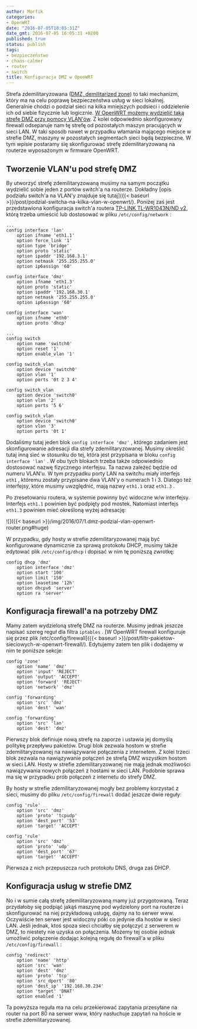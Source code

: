 ```yaml
---
author: Morfik
categories:
- OpenWRT
date: "2016-07-05T18:05:31Z"
date_gmt: 2016-07-05 16:05:31 +0200
published: true
status: publish
tags:
- bezpieczeństwo
- chaos-calmer
- router
- switch
title: Konfiguracja DMZ w OpenWRT
---
```


Strefa zdemilitaryzowana ([DMZ, demilitarized
zone](https://pl.wikipedia.org/wiki/Strefa_zdemilitaryzowana_\(informatyka\))) to taki mechanizm,
który ma na celu poprawę bezpieczeństwa usług w sieci lokalnej. Generalnie chodzi o podział sieci
na kilka mniejszych podsieci i oddzielenie ich od siebie fizycznie lub logicznie. [W OpenWRT możemy
wydzielić taką strefę DMZ przy pomocy VLAN'ów](https://wiki.openwrt.org/doc/howto/dmz). Z kolei
odpowiednio skonfigurowany firewall odseparuje nam tę strefę od pozostałych maszyn pracujących w
sieci LAN. W taki sposób nawet w przypadku włamania mającego miejsce w strefie DMZ, maszyny w
pozostałych segmentach sieci będą bezpieczne. W tym wpisie postaramy się skonfigurować strefę
zdemilitaryzowaną na routerze wyposażonym w firmware OpenWRT.

<!--more-->
## Tworzenie VLAN'u pod strefę DMZ

By utworzyć strefę zdemilitaryzowaną musimy na samym początku wydzielić sobie jeden z portów
switch'a na routerze. Dokładny [opis podziału switch'a na VLAN'y znajduje się
tutaj]({{< baseurl >}}/post/podzial-switcha-na-kilka-vlan-w-openwrt/). Poniżej zaś jest
przedstawiona konfiguracja switch'a routera [TP-LINK TL-WR1043N/ND
v2](http://www.tp-link.com.pl/products/details/TL-WR1043ND.html), którą trzeba umieścić lub
dostosować w pliku `/etc/config/network` :

    ...
    config interface 'lan'
        option ifname 'eth1.1'
        option force_link '1'
        option type 'bridge'
        option proto 'static'
        option ipaddr '192.168.3.1'
        option netmask '255.255.255.0'
        option ip6assign '60'

    config interface 'dmz'
        option ifname 'eth1.3'
        option proto 'static'
        option ipaddr '192.168.30.1'
        option netmask '255.255.255.0'
        option ip6assign '60'

    config interface 'wan'
        option ifname 'eth0'
        option proto 'dhcp'

    ...
    config switch
        option name 'switch0'
        option reset '1'
        option enable_vlan '1'

    config switch_vlan
        option device 'switch0'
        option vlan '1'
        option ports '0t 2 3 4'

    config switch_vlan
        option device 'switch0'
        option vlan '2'
        option ports '5 6'

    config switch_vlan
        option device 'switch0'
        option vlan '3'
        option ports '0t 1'

Dodaliśmy tutaj jeden blok `config interface 'dmz'` , którego zadaniem jest skonfigurowanie
adresacji dla strefy zdemilitaryzowanej. Musimy określić tutaj inną sieć w stosunku do tej, która
jest przypisana w bloku `config interface 'lan'` . W obu tych blokach trzeba także odpowiednio
dostosować nazwę fizycznego interfejsu. Ta nazwa zależeć będzie od numeru VLAN'u. W tym przypadku
porty LAN na switchu miały interfejs `eth1` , któremu zostały przypisane dwa VLAN'y o numerach 1 i
3. Dlatego też interfejsy, które musimy uwzględnić, mają nazwy `eth1.1` oraz `eth1.3` .

Po zresetowaniu routera, w systemie powinny być widoczne w/w interfejsy. Interfejs `eth1.1` powinien
być podpięty pod mostek. Natomiast interfejs `eth1.3` powinien mieć określoną wyżej adresację:

![]({{< baseurl >}}/img/2016/07/1.dmz-podzial-vlan-openwrt-router.png#huge)

W przypadku, gdy hosty w strefie zdemilitaryzowanej mają być konfigurowane dynamicznie za sprawą
protokołu DHCP, musimy także edytować plik `/etc/config/dhcp` i dopisać w nim tę poniższą zwrotkę:

    config dhcp 'dmz'
        option interface 'dmz'
        option start '100'
        option limit '150'
        option leasetime '12h'
        option dhcpv6 'server'
        option ra 'server'

## Konfiguracja firewall'a na potrzeby DMZ

Mamy zatem wydzieloną strefę DMZ na routerze. Musimy jednak jeszcze napisać szereg reguł dla filtra
`iptables` . [W OpenWRT firewall konfiguruje się przez plik
/etc/config/firewall]({{< baseurl >}}/post/filtr-pakietow-sieciowych-w-openwrt-firewall/).
Edytujemy zatem ten plik i dodajemy w nim te poniższe sekcje:

    config 'zone'
        option 'name' 'dmz'
        option 'input' 'REJECT'
        option 'output' 'ACCEPT'
        option 'forward' 'REJECT'
        option 'network' 'dmz'

    config 'forwarding'
        option 'src' 'dmz'
        option 'dest' 'wan'

    config 'forwarding'
        option 'src' 'lan'
        option 'dest' 'dmz'

Pierwszy blok definiuje nową strefę na zaporze i ustawia jej domyślą politykę przepływu pakietów.
Drugi blok zezwala hostom w strefie zdemilitaryzowanej na nawiązywanie połączenia z internetem. Z
kolei trzeci blok zezwala na nawiązywanie połączeń ze strefą DMZ wszystkim hostom w sieci LAN. Hosty
w strefie zdemilitaryzowanej nie mają jednak możliwości nawiązywania nowych połączeń z hostami w
sieci LAN. Podobnie sprawa ma się w przypadku prób połączeń z internetu do strefy DMZ.

By hosty w strefie zdemilitaryzowanej mogły bez problemy korzystać z sieci, musimy do pliku
`/etc/config/firewall` dodać jeszcze dwie reguły:

    config 'rule'
        option 'src' 'dmz'
        option 'proto' 'tcpudp'
        option 'dest_port' '53'
        option 'target' 'ACCEPT'

    config 'rule'
        option 'src' 'dmz'
        option 'proto' 'udp'
        option 'dest_port' '67'
        option 'target' 'ACCEPT'

Pierwsza z nich przepuszcza ruch protokołu DNS, druga zaś DHCP.

## Konfiguracja usług w strefie DMZ

No i w sumie całą strefę zdemilitaryzowaną mamy już przygotowaną. Teraz przydałoby się podpiąć jakąś
maszynę pod wydzielony port na routerze i skonfigurować na niej przykładową usługę, dajmy na to
serwer www. Oczywiście ten serwer jest widoczny póki co jedynie dla hostów w sieci LAN. Jeśli
jednak, ktoś spoza sieci chciałby się połączyć z serwerem w DMZ, to niestety nie uzyska on
połączenia. Możemy tej osobie jednak umożliwić połączenie dodając kolejną regułę do firewall'a w
pliku `/etc/config/firewall` :

    config 'redirect'
        option 'name' 'http'
        option 'src' 'wan'
        option 'dest' 'dmz'
        option 'proto' 'tcp'
        option 'src_dport' '80'
        option 'dest_ip' '192.168.30.234'
        option 'target' 'DNAT'
        option enabled '1'

Ta powyższa reguła ma na celu przekierować zapytania przesyłane na router na port 80 na serwer www,
który nasłuchuje zapytań na hoście w strefie zdemilitaryzowanej.
